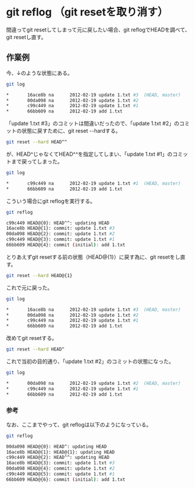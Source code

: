 ﻿# git reflog （git resetを取り消す）


間違ってgit resetしてしまって元に戻したい場合、git reflogでHEADを調べて、git resetし直す。


## 作業例

今、↓のような状態にある。

```bash
git log
```

```bash
*       16ace8b na      2012-02-19 update 1.txt #3  (HEAD, master)
*       00da098 na      2012-02-19 update 1.txt #2
*       c99c449 na      2012-02-19 update 1.txt #1
*       66bb609 na      2012-02-19 add 1.txt
```

「update 1.txt #3」のコミットは間違いだったので、「update 1.txt #2」のコミットの状態に戻すために、git reset --hardする。

```bash
git reset --hard HEAD^^
```

が、HEAD^じゃなくてHEAD^^を指定してしまい、「update 1.txt #1」のコミットまで戻ってしまった。

```bash
git log
```

```bash
*       c99c449 na      2012-02-19 update 1.txt #1  (HEAD, master)
*       66bb609 na      2012-02-19 add 1.txt
```

こういう場合にgit reflogを実行する。

```bash
git reflog
```

```bash
c99c449 HEAD@{0}: HEAD^^: updating HEAD
16ace8b HEAD@{1}: commit: update 1.txt #3
00da098 HEAD@{2}: commit: update 1.txt #2
c99c449 HEAD@{3}: commit: update 1.txt #1
66bb609 HEAD@{4}: commit (initial): add 1.txt
```

とりあえずgit resetする前の状態（HEAD@{1}）に戻す為に、git resetをし直す。

```bash
git reset --hard HEAD@{1}
```

これで元に戻った。

```bash
git log
```

```bash
*       16ace8b na      2012-02-19 update 1.txt #3  (HEAD, master)
*       00da098 na      2012-02-19 update 1.txt #2
*       c99c449 na      2012-02-19 update 1.txt #1
*       66bb609 na      2012-02-19 add 1.txt
```

改めてgit resetする。

```bash
git reset --hard HEAD^
```

これで当初の目的通り、「update 1.txt #2」のコミットの状態になった。

```bash
git log
```

```bash
*       00da098 na      2012-02-19 update 1.txt #2  (HEAD, master)
*       c99c449 na      2012-02-19 update 1.txt #1
*       66bb609 na      2012-02-19 add 1.txt
```

### 参考
なお、ここまでやって、git reflogは以下のようになっている。

```bash
git reflog
```

```bash
00da098 HEAD@{0}: HEAD^: updating HEAD
16ace8b HEAD@{1}: HEAD@{1}: updating HEAD
c99c449 HEAD@{2}: HEAD^^: updating HEAD
16ace8b HEAD@{3}: commit: update 1.txt #3
00da098 HEAD@{4}: commit: update 1.txt #2
c99c449 HEAD@{5}: commit: update 1.txt #1
66bb609 HEAD@{6}: commit (initial): add 1.txt
```
